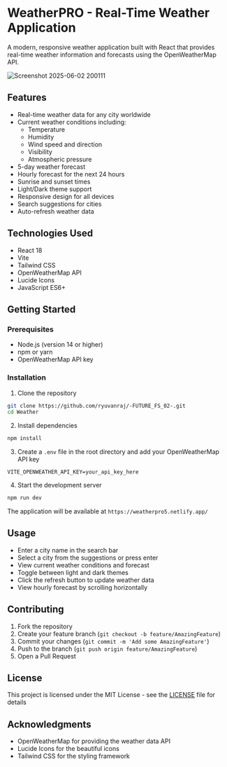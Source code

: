 # WeatherPRO - Real-Time Weather Application

A modern, responsive weather application built with React that provides real-time weather information and forecasts using the OpenWeatherMap API.

![Screenshot 2025-06-02 200111](https://github.com/user-attachments/assets/7f2b412f-0eb3-4ac0-b7b2-7290e70ac401)


## Features

- Real-time weather data for any city worldwide
- Current weather conditions including:
  - Temperature
  - Humidity
  - Wind speed and direction
  - Visibility
  - Atmospheric pressure
- 5-day weather forecast
- Hourly forecast for the next 24 hours
- Sunrise and sunset times
- Light/Dark theme support
- Responsive design for all devices
- Search suggestions for cities
- Auto-refresh weather data

## Technologies Used

- React 18
- Vite
- Tailwind CSS
- OpenWeatherMap API
- Lucide Icons
- JavaScript ES6+

## Getting Started

### Prerequisites

- Node.js (version 14 or higher)
- npm or yarn
- OpenWeatherMap API key

### Installation

1. Clone the repository
```bash
git clone https://github.com/ryuvanraj/-FUTURE_FS_02-.git
cd Weather
```

2. Install dependencies
```bash
npm install
```

3. Create a `.env` file in the root directory and add your OpenWeatherMap API key
```env
VITE_OPENWEATHER_API_KEY=your_api_key_here
```

4. Start the development server
```bash
npm run dev
```

The application will be available at `https://weatherpro5.netlify.app/`

## Usage

- Enter a city name in the search bar
- Select a city from the suggestions or press enter
- View current weather conditions and forecast
- Toggle between light and dark themes
- Click the refresh button to update weather data
- View hourly forecast by scrolling horizontally

## Contributing

1. Fork the repository
2. Create your feature branch (`git checkout -b feature/AmazingFeature`)
3. Commit your changes (`git commit -m 'Add some AmazingFeature'`)
4. Push to the branch (`git push origin feature/AmazingFeature`)
5. Open a Pull Request

## License

This project is licensed under the MIT License - see the [LICENSE](LICENSE) file for details

## Acknowledgments

- OpenWeatherMap for providing the weather data API
- Lucide Icons for the beautiful icons
- Tailwind CSS for the styling framework
